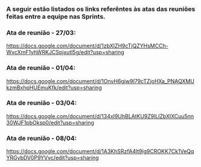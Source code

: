 ### A seguir estão listados os links referêntes às atas das reuniões feitas entre a equipe nas Sprints.

### Ata de reunião - 27/03:
https://docs.google.com/document/d/1zbXIZH9cTjQZYHsMCCh-WvcXmF1yhWRKJCSpjxutl5g/edit?usp=sharing

### Ata de reunião - 01/04:
https://docs.google.com/document/d/1OnvH6gjw9I79cTZjoHXa_PNAQXMUkzmBxhpHUEmuKfk/edit?usp=sharing

### Ata de reunião - 03/04:
https://docs.google.com/document/d/134xI9UhBLAtKU9Z9lLlZbXlXCuu5nn30WJF1pbOksp0/edit?usp=sharing

### Ata de reunião - 08/04:
https://docs.google.com/document/d/1A3KhSRzfA4lt9lg9CROKK7Ck1VeQqYRGvbDV0P9YVvc/edit?usp=sharing
